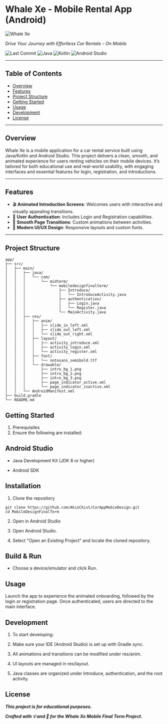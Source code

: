 # Whale Xe - Mobile Rental App (Android)

![Whale Xe](https://images.vexels.com/media/users/3/144355/isolated/lists/0a53cf7ef3dcdc995f7f20c13c697a25-speed-car-lines-logo.png)

*Drive Your Journey with Effortless Car Rentals – On Mobile*

![Last Commit](https://img.shields.io/github/last-commit/AkioCkist/CarAppMobieDesign?style=flat-square)
![Java](https://img.shields.io/badge/Java-Android-blue?style=flat-square)
![Kotlin](https://img.shields.io/badge/Kotlin-Ready-orange?style=flat-square)
![Android Studio](https://img.shields.io/badge/Android%20Studio-Built-green?style=flat-square)

---

## Table of Contents

- [Overview](#overview)
- [Features](#features)
- [Project Structure](#project-structure)
- [Getting Started](#getting-started)
- [Usage](#usage)
- [Development](#development)
- [License](#license)

---

## Overview

Whale Xe is a mobile application for a car rental service built using Java/Kotlin and Android Studio. This project delivers a clean, smooth, and animated experience for users renting vehicles on their mobile devices. It’s tailored for both educational use and real-world usability, with engaging interfaces and essential features for login, registration, and introductions.

---

## Features

- 🎬 **Animated Introduction Screens**: Welcomes users with interactive and visually appealing transitions.
- 🔐 **User Authentication**: Includes Login and Registration capabilities.
- 💫 **Smooth Page Transitions**: Custom animations between activities.
- 🧭 **Modern UI/UX Design**: Responsive layouts and custom fonts.

---

## Project Structure

```text
app/
├── src/
│   ├── main/
│   │   ├── java/
│   │   │   └── com/
│   │   │       └── midterm/
│   │   │           └── mobiledesignfinalterm/
│   │   │               ├── Introduce/
│   │   │               │   └── IntroduceActivity.java
│   │   │               ├── authentication/
│   │   │               │   ├── Login.java
│   │   │               │   └── Register.java
│   │   │               └── MainActivity.java
│   │   ├── res/
│   │   │   ├── anim/
│   │   │   │   ├── slide_in_left.xml
│   │   │   │   ├── slide_out_left.xml
│   │   │   │   └── slide_out_right.xml
│   │   │   ├── layout/
│   │   │   │   ├── activity_introduce.xml
│   │   │   │   ├── activity_login.xml
│   │   │   │   └── activity_register.xml
│   │   │   ├── font/
│   │   │   │   └── notosans_semibold.ttf
│   │   │   └── drawable/
│   │   │       ├── intro_bg_1.png
│   │   │       ├── intro_bg_2.png
│   │   │       ├── intro_bg_3.png
│   │   │       ├── page_indicator_active.xml
│   │   │       └── page_indicator_inactive.xml
│   │   └── AndroidManifest.xml
├── build.gradle
└── README.md
```
## Getting Started

1. Prerequisites
2. Ensure the following are installed:

## Android Studio

- Java Development Kit (JDK 8 or higher)

- Android SDK

## Installation

1. Clone the repository
```
git clone https://github.com/AkioCkist/CarAppMobieDesign.git
cd MobileDesignFinalTerm
```
2. Open in Android Studio

3. Open Android Studio.

4. Select "Open an Existing Project" and locate the cloned repository.

## Build & Run

- Choose a device/emulator and click Run.

## Usage

Launch the app to experience the animated onboarding, followed by the login or registration page. Once authenticated, users are directed to the main interface.

## Development

1. To start developing:

2. Make sure your IDE (Android Studio) is set up with Gradle sync.

3. All animations and transitions can be modified under res/anim.

4. UI layouts are managed in res/layout.

5. Java classes are organized under Introduce, authentication, and the root activity.

## License

___This project is for educational purposes.___

***Crafted with 💡 and 🎨 for the Whale Xe Mobile Final Term Project.***
